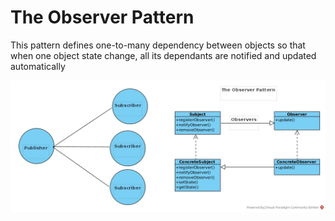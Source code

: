 # The Observer Pattern

This pattern defines one-to-many dependency between objects so that when one object state change, all its dependants are notified and updated automatically

![the-observer-pattern-diagram](observer-pattern_.jpg)
